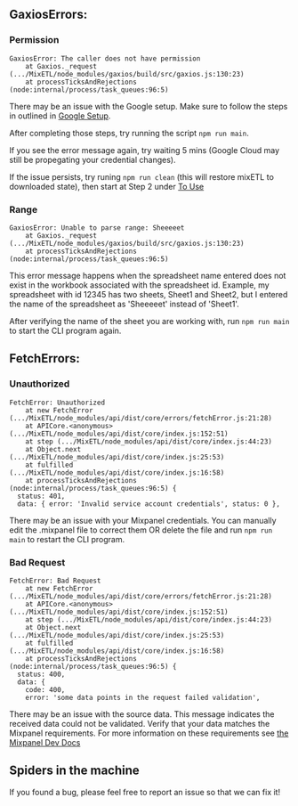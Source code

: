 ## GaxiosErrors:
### Permission
```
GaxiosError: The caller does not have permission
    at Gaxios._request (.../MixETL/node_modules/gaxios/build/src/gaxios.js:130:23)
    at processTicksAndRejections (node:internal/process/task_queues:96:5)
```
There may be an issue with the Google setup. Make sure to follow the steps in outlined in [Google Setup](https://github.com/CodeSeeker-io/MixETL/blob/main/README.md#google-credentials).

After completing those steps, try running the script `npm run main`.

If you see the error message again, try waiting 5 mins (Google Cloud may still be propegating your credential changes).

If the issue persists, try runing `npm run clean` (this will restore mixETL to downloaded state), then start at Step 2 under [To Use](https://github.com/CodeSeeker-io/MixETL/blob/main/README.md#to-use)

### Range
```
GaxiosError: Unable to parse range: Sheeeeet
    at Gaxios._request (.../MixETL/node_modules/gaxios/build/src/gaxios.js:130:23)
    at processTicksAndRejections (node:internal/process/task_queues:96:5)
```
This error message happens when the spreadsheet name entered does not exist in the workbook associated with the spreadsheet id. Example, my spreadsheet with id 12345 has two sheets, Sheet1 and Sheet2, but I entered the name of the spreadsheet as 'Sheeeeet' instead of 'Sheet1'. 

After verifying the name of the sheet you are working with, run `npm run main` to start the CLI program again.

## FetchErrors:
### Unauthorized
```
FetchError: Unauthorized
    at new FetchError (.../MixETL/node_modules/api/dist/core/errors/fetchError.js:21:28)
    at APICore.<anonymous> (.../MixETL/node_modules/api/dist/core/index.js:152:51)
    at step (.../MixETL/node_modules/api/dist/core/index.js:44:23)
    at Object.next (.../MixETL/node_modules/api/dist/core/index.js:25:53)
    at fulfilled (.../MixETL/node_modules/api/dist/core/index.js:16:58)
    at processTicksAndRejections (node:internal/process/task_queues:96:5) {
  status: 401,
  data: { error: 'Invalid service account credentials', status: 0 },
```
There may be an issue with your Mixpanel credentials. You can manually edit the .mixpanel file to correct them OR delete the file and run `npm run main` to restart the CLI program.
### Bad Request
```
FetchError: Bad Request
    at new FetchError (.../MixETL/node_modules/api/dist/core/errors/fetchError.js:21:28)
    at APICore.<anonymous> (.../MixETL/node_modules/api/dist/core/index.js:152:51)
    at step (.../MixETL/node_modules/api/dist/core/index.js:44:23)
    at Object.next (.../MixETL/node_modules/api/dist/core/index.js:25:53)
    at fulfilled (.../MixETL/node_modules/api/dist/core/index.js:16:58)
    at processTicksAndRejections (node:internal/process/task_queues:96:5) {
  status: 400,
  data: {
    code: 400,
    error: 'some data points in the request failed validation',
```
There may be an issue with the source data. This message indicates the received data could not be validated. Verify that your data matches the Mixpanel requirements. For more information on these requirements see [the Mixpanel Dev Docs](https://developer.mixpanel.com/reference/import-events#example-of-an-event)

## Spiders in the machine
If you found a bug, please feel free to report an issue so that we can fix it! 
